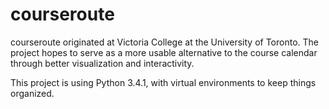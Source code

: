 # courseroute

courseroute originated at Victoria College at the University of Toronto. The
project hopes to serve as a more usable alternative to the course calendar
through better visualization and interactivity.

This project is using Python 3.4.1, with virtual environments to keep things
organized.
